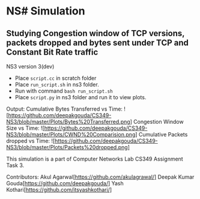 # NS# Simulation
## Studying Congestion window of TCP versions, packets dropped and bytes sent under TCP and Constant Bit Rate traffic

NS3 version 3(dev)
 - Place ```script.cc``` in scratch folder
 - Place ```run_script.sh``` in ns3 folder.
 - Run with command
	```bash run_script.sh```
 - Place ```script.py``` in ns3 folder and run it to view plots.

Output:
Cumulative Bytes Transferred vs Time:
![https://github.com/deepakgouda/CS349-NS3/blob/master/Plots/Bytes%20Transferred.png]
Congestion Window Size vs Time:
![https://github.com/deepakgouda/CS349-NS3/blob/master/Plots/CWND%20Comparision.png]
Cumulative Packets dropped vs Time:
![https://github.com/deepakgouda/CS349-NS3/blob/master/Plots/Packets%20dropped.png]

This simulation is a part of Computer Networks Lab CS349 Assignment Task 3.

Contributors:
Akul Agarwal[https://github.com/akulagrawal/]
Deepak Kumar Gouda[https://github.com/deepakgouda/]
Yash Kothari[https://github.com/itsyashkothari/]
